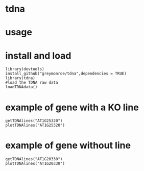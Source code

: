 # tdna

# usage

# install and load
```
library(devtools)
install_github("greymonroe/tdna",dependencies = TRUE)
library(tdna)
#load the TDNA raw data
loadTDNAdata()
```

# example of gene with a KO line
```
getTDNAlines("AT1G25320")
plotTDNAlines("AT1G25320")
```

# example of gene without line
```
getTDNAlines("AT1G20330")
plotTDNAlines("AT1G20330")
```
